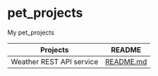 # pet_projects
My pet_projects

| Projects | README |
| ------ | ------ |
| Weather REST API service | [README.md](https://github.com/Nemocoder/pet_projects/tree/master/weather/README.md) |
